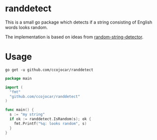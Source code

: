 # randdetect

This is a small go package which detects if a string consisting of English words looks random.

The implementation is based on ideas from [random-string-detector](https://github.com/mehmedkadric/random-string-detector).

# Usage

```
go get -u github.com/ccojocar/randdetect
```

```go
package main

import (
  "fmt"
  "github.com/ccojocar/randdetect"
)

func main() {
  s := "my string"
  if ok := randdetect.IsRandom(s); ok {
    fmt.Printf("%q: looks random", s)
  }
}

```
